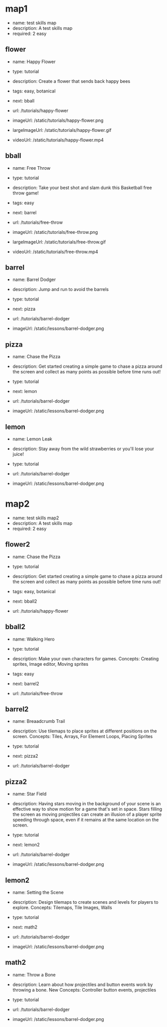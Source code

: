 # map1
* name: test skills map
* description: A test skills map
* required: 2 easy

## flower

* name: Happy Flower
* type: tutorial
* description: Create a flower that sends back happy bees
* tags: easy, botanical
* next: bball

* url: /tutorials/happy-flower
* imageUrl: /static/tutorials/happy-flower.png
* largeImageUrl: /static/tutorials/happy-flower.gif
* videoUrl: /static/tutorials/happy-flower.mp4

## bball

* name: Free Throw
* type: tutorial
* description: Take your best shot and slam dunk this Basketball free throw game!
* tags: easy
* next: barrel

* url: /tutorials/free-throw
* imageUrl: /static/tutorials/free-throw.png
* largeImageUrl: /static/tutorials/free-throw.gif
* videoUrl: /static/tutorials/free-throw.mp4

## barrel

* name: Barrel Dodger
* description: Jump and run to avoid the barrels
* type: tutorial
* next: pizza

* url: /tutorials/barrel-dodger
* imageUrl: /static/lessons/barrel-dodger.png

## pizza

* name: Chase the Pizza
* description: Get started creating a simple game to chase a pizza around the screen and collect as many points as possible before time runs out!
* type: tutorial
* next: lemon

* url: /tutorials/barrel-dodger
* imageUrl: /static/lessons/barrel-dodger.png

## lemon

* name: Lemon Leak
* description: Stay away from the wild strawberries or you'll lose your juice!
* type: tutorial

* url: /tutorials/barrel-dodger
* imageUrl: /static/lessons/barrel-dodger.png


# map2
* name: test skills map2
* description: A test skills map
* required: 2 easy

## flower2

* name: Chase the Pizza
* type: tutorial
* description: Get started creating a simple game to chase a pizza around the screen and collect as many points as possible before time runs out!
* tags: easy, botanical
* next: bball2

* url: /tutorials/happy-flower

## bball2

* name: Walking Hero
* type: tutorial
* description: Make your own characters for games. Concepts: Creating sprites, Image editor, Moving sprites
* tags: easy
* next: barrel2

* url: /tutorials/free-throw

## barrel2

* name: Breaadcrumb Trail
* description: Use tilemaps to place sprites at different positions on the screen. Concepts: Tiles, Arrays, For Element Loops, Placing Sprites
* type: tutorial
* next: pizza2

* url: /tutorials/barrel-dodger

## pizza2

* name: Star Field
* description: Having stars moving in the background of your scene is an effective way to show motion for a game that's set in space. Stars filling the screen as moving projectiles can create an illusion of a player sprite speeding through space, even if it remains at the same location on the screen.
* type: tutorial
* next: lemon2

* url: /tutorials/barrel-dodger
* imageUrl: /static/lessons/barrel-dodger.png

## lemon2

* name: Setting the Scene
* description: Design tilemaps to create scenes and levels for players to explore. Concepts: Tilemaps, Tile Images, Walls
* type: tutorial
* next: math2

* url: /tutorials/barrel-dodger
* imageUrl: /static/lessons/barrel-dodger.png

## math2

* name: Throw a Bone
* description: Learn about how projectiles and button events work by throwing a bone. New Concepts: Controller button events, projectiles
* type: tutorial

* url: /tutorials/barrel-dodger
* imageUrl: /static/lessons/barrel-dodger.png
